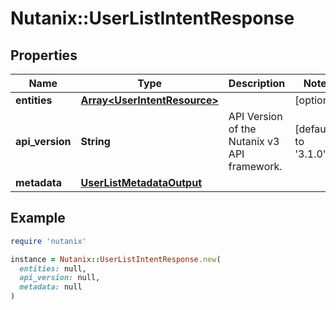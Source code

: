 # Nutanix::UserListIntentResponse

## Properties

| Name | Type | Description | Notes |
| ---- | ---- | ----------- | ----- |
| **entities** | [**Array&lt;UserIntentResource&gt;**](UserIntentResource.md) |  | [optional] |
| **api_version** | **String** | API Version of the Nutanix v3 API framework. | [default to &#39;3.1.0&#39;] |
| **metadata** | [**UserListMetadataOutput**](UserListMetadataOutput.md) |  |  |

## Example

```ruby
require 'nutanix'

instance = Nutanix::UserListIntentResponse.new(
  entities: null,
  api_version: null,
  metadata: null
)
```

